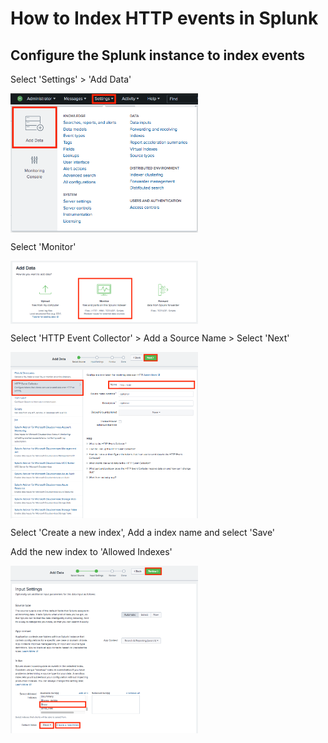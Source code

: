 




# How to Index HTTP events in Splunk


## Configure the Splunk instance to index events

Select 'Settings' > 'Add Data'

<img style="display:flex; justify-content:center; width:300px;" src="screenshot1.png">


Select 'Monitor'

<img style="display:flex; justify-content:center; width:300px;" src="screenshot2.png">

Select 'HTTP Event Collector' > Add a Source Name > Select 'Next'

<img style="display:flex; justify-content:center; width:300px;" src="screenshot3.png">

Select 'Create a new index', Add a index name and select 'Save'

Add the new index to 'Allowed Indexes'

<img style="display:flex; justify-content:center; width:300px;" src="screenshot4.png">

